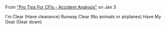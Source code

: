 From ["Pro Tips For CFIs - Accident Analysis"](http://www.faasafety.gov/SPANS/event_details.aspx?eid=125966) on Jan 3


I'm Clear (Have clearance)
Runway Clear (No animals or airplanes)
Have My Gear (Gear down)

